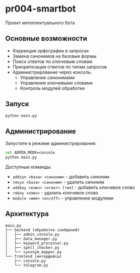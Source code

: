 # pr004-smartbot

Проект интеллектуального бота

## Основные возможности

- Коррекция орфографии в запросах
- Замена синонимов на базовые формы
- Поиск ответов по ключевым словам
- Приоритезация ответов по типам запросов
- Администрирование через консоль:
  - Управление синонимами
  - Управление ключевыми словами
  - Контроль модулей обработки

## Запуск

```bash
python main.py
```

## Администрирование

Запустите в режиме администрирования:
```bash
set ADMIN_MODE=console
python main.py
```

Доступные команды:
- `addsyn <база> <синоним>` - добавить синоним
- `rmsyn <база> <синоним>` - удалить синоним
- `addkey <ключ> <ответ> [тип]` - добавить ключевое слово
- `rmkey <ключ>` - удалить ключевое слово
- `module <имя> <on/off>` - управление модулями

## Архитектура

```
main.py
├── backend (обработка сообщений)
│   ├── admin_console.py
│   ├── data_manager.py
│   ├── keyword_processor.py
│   ├── spell_checker.py
│   └── synonym_mapper.py
└── frontend (интерфейсы)
    ├── console.py
    └── telegram.py
```